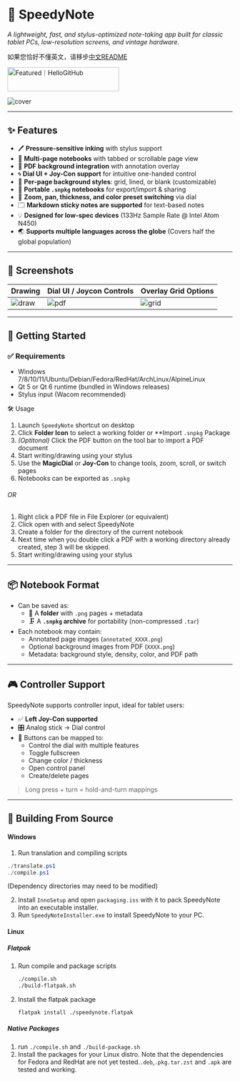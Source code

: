 # 📝 SpeedyNote

_A lightweight, fast, and stylus-optimized note-taking app built for classic tablet PCs, low-resolution screens, and vintage hardware._

如果您恰好不懂英文，请移步[中文README](https://github.com/alpha-liu-01/SpeedyNote/blob/main/speedynote_README_zh_CN.md)

<a href="https://hellogithub.com/repository/alpha-liu-01/SpeedyNote" target="_blank"><img src="https://abroad.hellogithub.com/v1/widgets/recommend.svg?rid=e86680d007424ab59d68d5e787ad5c12&claim_uid=e5oCIWstjbEUv9D" alt="Featured｜HelloGitHub" style="width: 250px; height: 54px;" width="250" height="54" /></a>

![cover](https://i.imgur.com/U161QSH.png)

---

## ✨ Features

- 🖊️ **Pressure-sensitive inking** with stylus support
- 📄 **Multi-page notebooks** with tabbed or scrollable page view
- 📌 **PDF background integration** with annotation overlay
- 🌀 **Dial UI + Joy-Con support** for intuitive one-handed control
- 🎨 **Per-page background styles**: grid, lined, or blank (customizable)
- 💾 **Portable `.snpkg` notebooks** for export/import & sharing
- 🔎 **Zoom, pan, thickness, and color preset switching** via dial
- 🗔 **Markdown sticky notes are supported** for text-based notes
- 💡 **Designed for low-spec devices** (133Hz Sample Rate @ Intel Atom N450)
- 🌏 **Supports multiple languages across the globe** (Covers half the global population)

---

## 📸 Screenshots

| Drawing | Dial UI / Joycon Controls | Overlay Grid Options |
|----------------|------------------------|-----------------------|
| ![draw](https://i.imgur.com/iARL6Vo.gif) | ![pdf](https://i.imgur.com/NnrqOQQ.gif) | ![grid](https://i.imgur.com/YaEdx1p.gif) |


---

## 🚀 Getting Started

### ✅ Requirements

- Windows 7/8/10/11/Ubuntu/Debian/Fedora/RedHat/ArchLinux/AlpineLinux
- Qt 5 or Qt 6 runtime (bundled in Windows releases)
- Stylus input (Wacom recommended)

🛠️ Usage

1. Launch `SpeedyNote` shortcut on desktop
2. Click **Folder Icon** to select a working folder or **Import `.snpkg` Package
3. *(Optitonal)* Click the PDF button on the tool bar to import a PDF document
4. Start writing/drawing using your stylus
5. Use the **MagicDial** or **Joy-Con** to change tools, zoom, scroll, or switch pages
6. Notebooks can be exported as `.snpkg`

###### OR

1. Right click a PDF file in File Explorer (or equivalent)  
2. Click open with and select SpeedyNote  
3. Create a folder for the directory of the current notebook  
4. Next time when you double click a PDF with a working directory already created, step 3 will be skipped.  
5. Start writing/drawing using your stylus

---

## 📦 Notebook Format

- Can be saved as:
  - 📁 A **folder** with `.png` pages + metadata
  - 🗜️ A **`.snpkg` archive** for portability (non-compressed `.tar`)
- Each notebook may contain:
  - Annotated page images (`annotated_XXXX.png`)
  - Optional background images from PDF (`XXXX.png`)
  - Metadata: background style, density, color, and PDF path

---

## 🎮 Controller Support

SpeedyNote supports controller input, ideal for tablet users:

- ✅ **Left Joy-Con supported**
- 🎛️ Analog stick → Dial control
- 🔘 Buttons can be mapped to:
  - Control the dial with multiple features
  - Toggle fullscreen
  - Change color / thickness
  - Open control panel
  - Create/delete pages

> Long press + turn = hold-and-turn mappings

---

## 📁 Building From Source


#### Windows

1. Run translation and compiling scripts
  ```powershell
  ./translate.ps1
  ./compile.ps1
  ```

(Dependency directories may need to be modified)

2. Install `InnoSetup` and open `packaging.iss` with it to pack SpeedyNote into an executable installer.
3. Run `SpeedyNoteInstaller.exe` to install SpeedyNote to your PC. 



#### Linux
##### Flatpak
1. Run compile and package scripts
   
   ```bash
   ./compile.sh
   ./build-flatpak.sh
   ```

2. Install the flatpak package
   
   ```bash
   flatpak install ./speedynote.flatpak
   ```
##### Native Packages
1. run `./compile.sh` and `./build-package.sh`
2. Install the packages for your Linux distro. Note that the dependencies for Fedora and RedHat are not yet tested.`.deb`,`.pkg.tar.zst` and `.apk` are tested and working.
   
